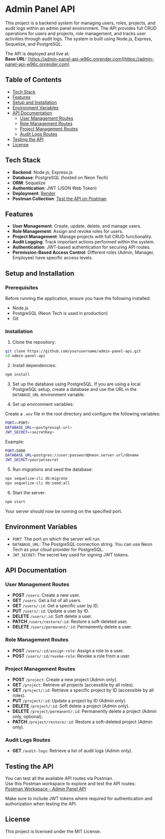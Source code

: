 
# Admin Panel API

This project is a backend system for managing users, roles, projects, and audit logs within an admin panel environment. The API provides full CRUD operations for users and projects, role management, and tracks user activities through audit logs. The system is built using Node.js, Express, Sequelize, and PostgreSQL.

The API is deployed and live at:  
**Base URL:** [https://admin-panel-api-w96c.onrender.com](https://admin-panel-api-w96c.onrender.com)

## Table of Contents

- [Tech Stack](#tech-stack)
- [Features](#features)
- [Setup and Installation](#setup-and-installation)
- [Environment Variables](#environment-variables)
- [API Documentation](#api-documentation)
  - [User Management Routes](#user-management-routes)
  - [Role Management Routes](#role-management-routes)
  - [Project Management Routes](#project-management-routes)
  - [Audit Logs Routes](#audit-logs-routes)
- [Testing the API](#testing-the-api)
- [License](#license)

## Tech Stack

- **Backend**: Node.js, Express.js
- **Database**: PostgreSQL (hosted on Neon Tech)
- **ORM**: Sequelize
- **Authentication**: JWT (JSON Web Token)
- **Deployment**: [Render](https://render.com)
- **Postman Collection**: [Test the API on Postman](https://www.postman.com/sha-if/admin-panel-api)

## Features

- **User Management**: Create, update, delete, and manage users.
- **Role Management**: Assign and revoke roles for users.
- **Project Management**: Manage projects with full CRUD functionality.
- **Audit Logging**: Track important actions performed within the system.
- **Authentication**: JWT-based authentication for securing API routes.
- **Permission-Based Access Control**: Different roles (Admin, Manager, Employee) have specific access levels.

## Setup and Installation

### Prerequisites

Before running the application, ensure you have the following installed:

- Node.js
- PostgreSQL (Neon Tech is used in production)
- Git

### Installation

1. Clone the repository:

```bash
git clone https://github.com/yourusername/admin-panel-api.git
cd admin-panel-api
```

2. Install dependencies:

```bash
npm install
```

3. Set up the database using PostgreSQL. If you are using a local PostgreSQL setup, create a database and use the URL in the `DATABASE_URL` environment variable.

4. Set up environment variables:

Create a `.env` file in the root directory and configure the following variables:

```bash
PORT=<PORT>
DATABASE_URL=<postgressql-url>
JWT_SECRET=<secretKey>
```

Example:

```bash
PORT=5000
DATABASE_URL=postgres://user:password@neon.server.url/dbname
JWT_SECRET=yourjwtsecret
```

5. Run migrations and seed the database:

```bash
npx sequelize-cli db:migrate
npx sequelize-cli db:seed:all
```

6. Start the server:

```bash
npm start
```

Your server should now be running on the specified port.

## Environment Variables

- `PORT`: The port on which the server will run.
- `DATABASE_URL`: The PostgreSQL connection string. You can use Neon Tech as your cloud provider for PostgreSQL.
- `JWT_SECRET`: The secret key used for signing JWT tokens.

## API Documentation

### User Management Routes

- **POST** `/users`: Create a new user.
- **GET** `/users`: Get a list of all users.
- **GET** `/users/:id`: Get a specific user by ID.
- **PUT** `/users/:id`: Update a user by ID.
- **DELETE** `/users/:id`: Soft delete a user.
- **PATCH** `/users/restore/:id`: Restore a soft-deleted user.
- **DELETE** `/users/permanent/:id`: Permanently delete a user.

### Role Management Routes

- **POST** `/users/:id/assign-role`: Assign a role to a user.
- **POST** `/users/:id/revoke-role`: Revoke a role from a user.

### Project Management Routes

- **POST** `/project`: Create a new project (Admin only).
- **GET** `/project`: Retrieve all projects (accessible by all roles).
- **GET** `/project/:id`: Retrieve a specific project by ID (accessible by all roles).
- **PUT** `/project/:id`: Update a project by ID (Admin only).
- **DELETE** `/project/:id`: Soft delete a project (Admin only).
- **DELETE** `/project/permanent/:id`: Permanently delete a project (Admin only, optional).
- **PATCH** `/project/restore/:id`: Restore a soft-deleted project (Admin only).

### Audit Logs Routes

- **GET** `/audit-logs`: Retrieve a list of audit logs (Admin only).

## Testing the API

You can test all the available API routes via Postman.  
Use this Postman workspace to explore and test the API routes:  
[Postman Workspace - Admin Panel API](https://www.postman.com/sha-if/admin-panel-api)

Make sure to include JWT tokens where required for authentication and authorization when testing the API.

## License

This project is licensed under the MIT License.

